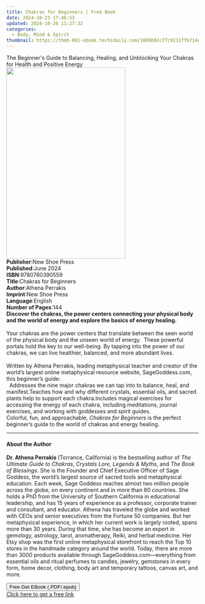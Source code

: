 ```yaml
---
title: Chakras for Beginners | Free Book
date: 2024-10-23 17:46:53
updated: 2024-10-26 11:27:32
categories:
  - Body, Mind & Spirit
thumbnail: https://thmb-001-ebook.techidaily.com/1089b92c77c9111ffb714ee94a3ba3001d487e74a082185e65ac3e1843df5ae6.jpg
---
```

<main id="book-container">
  <div class="flex flex-col">
    <div class="book-brief flex-1 py-6 px-4 sm:p-6 md:py-10 md:px-8">
      <!-- brief-->
      <div class="book-brief-main">
        The Beginner's Guide to Balancing, Healing, and Unblocking Your Chakras
        for Health and Positive Energy
      </div>
    </div>
    <div
      class="book-meta-info flex-1 grid gap-4 col-start-1 col-end-3 row-start-1 sm:mb-6 sm:grid-cols-4 lg:gap-6 lg:col-start-2 lg:row-end-6 lg:row-span-6 lg:mb-0"
    >
      <div
        class="book-meta-info-left place-content-center mt-4 p-4 text-sm leading-6 col-start-2 col-span-2 dark:text-slate-400"
      >
        <img
          class="w-full h-500 object-cover rounded-lg sm:h-255 sm:col-span-2 lg:col-span-full"
          src="https://img-001-ebook.techidaily.com/b14888dda2f0bfa762b12d9ad1b97c0766bfb8c24c90222d55b97d76fbb2ddea.jpg"
          alt=""
          width="312"
          height="500"
        />
      </div>
      <div
        class="book-meta-info-right mt-2 col-start-1 row-start-2 col-span-3 self-center"
      >
        <!-- meta data  -->
        <div class="flex flex-col px-4 md:px-8">
          <div class="flex-1">
            <strong>Publisher</strong>:<span class="px-2">New Shoe Press</span>
          </div>
          <div class="flex-1">
            <strong>Published</strong>:<span class="px-2">June 2024</span>
          </div>
          <div class="flex-1">
            <strong>ISBN</strong>:<span class="px-2">9780760390559</span>
          </div>
          <div class="flex-1">
            <strong>Title</strong>:<span class="px-2"
              >Chakras for Beginners</span
            >
          </div>
          <div class="flex-1">
            <strong>Author</strong>:<span class="px-2">Athena Perrakis</span>
          </div>
          <div class="flex-1">
            <strong>Imprint</strong>:<span class="px-2">New Shoe Press</span>
          </div>
          <div class="flex-1">
            <strong>Language</strong>:<span class="px-2">English</span>
          </div>
          <div class="flex-1">
            <strong>Number of Pages</strong>:<span class="px-2">144</span>
          </div>
        </div>
      </div>
    </div>
    <div class="book-description flex-1 py-6 px-4 sm:p-6 md:py-10 md:px-8">
      <div class="book-description-main">
        <div accordion-content="" id="description">
          <b
            >Discover the chakras, the power centers connecting your physical
            body and the world of energy and explore the basics of energy
            healing.</b
          ><br /><br />Your chakras are the power centers that translate between
          the seen world of the physical body and the unseen world of energy.
          &nbsp;These powerful portals hold the key to our well-being. By
          tapping into the power of our chakras, we can live healthier,
          balanced, and more abundant lives.<br /><br />Written by Athena
          Perrakis, leading metaphysical teacher and creator of the world’s
          largest online metaphysical resource website, SageGoddess.com, this
          beginner’s guide:<br />&nbsp; Addresses the nine major chakras we can
          tap into to balance, heal, and manifest.Teaches how and
          why&nbsp;different&nbsp;crystals, essential oils, and sacred plants
          help to support each chakra.Includes magical exercises for accessing
          the energy of each chakra, including meditations, journal exercises,
          and working with goddesses and spirit guides.<br />Colorful, fun, and
          approachable, <i>Chakras for Beginner</i>s is the perfect beginner’s
          guide to the world of chakras and energy healing.
        </div>
        <div class="accordion-fader"></div>
      </div>
    </div>
    <div class="book-excerpts flex-1 py-6 px-4 sm:p-6 md:py-10 md:px-8">
      <!-- excerpts-->
      <div class="book-excerpts-main">
        <hr />
        <h4 class="placeholder placeholder-heading">
          <span>About the Author</span>
        </h4>
        <p></p>
        <p>
          <b>Dr. Athena Perrakis </b>(Torrance, California) is the bestselling
          author of <i>The Ultimate Guide to Chakras</i>,
          <i>Crystals Lore, Legends &amp; Myths</i>, and
          <i>The Book of Blessings</i>. She is the Founder and Chief Executive
          Officer of Sage Goddess, the world’s largest source of sacred tools
          and metaphysical education. Each week, Sage Goddess reaches almost two
          million people across the globe, on every continent and in more than
          60 countries. She holds a PhD&nbsp;from the University of Southern
          California in educational leadership, and has 15 years of experience
          as a professor, corporate trainer and consultant, and educator. Athena
          has traveled the globe and worked with CEOs and senior executives from
          the Fortune 50 companies. But her metaphysical experience, in which
          her current work is largely rooted, spans more than 30 years. During
          that time, she has become an expert in gemology, astrology, tarot,
          aromatherapy, Reiki, and herbal medicine. Her Etsy shop was the first
          online metaphysical storefront to reach the Top 10 stores in the
          handmade category around the world. Today, there are more than 3000
          products available through SageGoddess.com—everything from essential
          oils and ritual perfumes to candles, jewelry, gemstones in every form,
          home decor, clothing, body art and temporary tattoos, canvas art, and
          more.
        </p>
        <p></p>
      </div>
    </div>
    <div
      class="book-about-author flex-1 py-6 px-4 sm:p-6 md:py-10 md:px-8"
    ></div>
    <div class="book-free-get flex-1 py-6 px-4 sm:p-6 md:py-10 md:px-8">
      <button
        id="btn-free-get"
        class="bg-blue-500 hover:bg-blue-700 text-white font-bold py-2 px-4 rounded"
      >
        Free Get EBook (.PDF/.epub)
      </button>
      <div id="countdown-display" class="px-2 text-lg mt-2"></div>
      <a
        id="free-link"
        class="hidden bg-blue-500 hover:bg-blue-700 text-white font-bold py-2 px-4 rounded"
        href="https://www.ebooks.com/en-us/book/211127323/chakras-for-beginners/athena-perrakis/"
        target="_blank"
        >Click here to get a free link</a
      >
    </div>
    <script>
      let countdownTime = 0;
      let countdownInterval = null;
      document
        .getElementById('btn-free-get')
        .addEventListener('click', startCountdown);
      function startCountdown() {
        countdownTime = new Date().getTime() + 60000 * 3;
        countdownInterval = setInterval(updateCountdown, 1000);
        document.getElementById('btn-free-get').disabled = true;
        document
          .getElementById('btn-free-get')
          .classList.add('bg-gray-500', 'cursor-not-allowed');
      }
      function updateCountdown() {
        let currentTime = new Date().getTime();
        let timeLeft = countdownTime - currentTime;
        let secondsLeft = Math.floor(timeLeft / 1000);
        document.getElementById('countdown-display').innerHTML =
          `Remaining time: ${secondsLeft} seconds.`;
        if (secondsLeft <= 0) {
          clearInterval(countdownInterval);
          document.getElementById('btn-free-get').classList.add('hidden');
          document.getElementById('free-link').classList.remove('hidden');
          document.getElementById('countdown-display').innerHTML = '';
        }
      }
    </script>
  </div>
</main>
